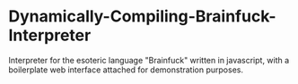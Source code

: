 # Dynamically-Compiling-Brainfuck-Interpreter
Interpreter for the esoteric language "Brainfuck" written in javascript, with a boilerplate web interface attached for demonstration purposes.
